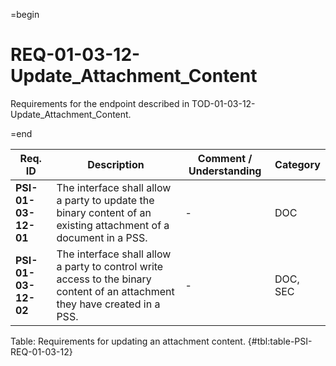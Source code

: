 =begin

# REQ-01-03-12-Update_Attachment_Content

Requirements for the endpoint described in TOD-01-03-12-Update_Attachment_Content.

=end

| Req. ID | Description | Comment / Understanding | Category |
| ------- | ----------- | ----------------------- | -------- |
| __PSI-01-03-12-01__ | The interface shall allow a party to update the binary content of an existing attachment of a document in a PSS. | - | DOC |
| __PSI-01-03-12-02__ | The interface shall allow a party to control write access to the binary content of an attachment they have created in a PSS. | - | DOC, SEC |

Table: Requirements for updating an attachment content. {#tbl:table-PSI-REQ-01-03-12}
